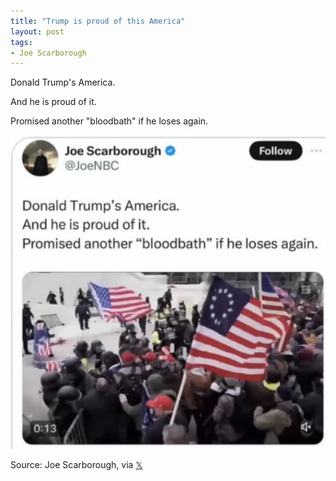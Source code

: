 ```yaml
---
title: "Trump is proud of this America"
layout: post
tags:
- Joe Scarborough
---
```


Donald Trump's America.

And he is proud of it.

Promised another "bloodbath" if he loses again.

![Joe Scarborough on the bloodbath](/assets/2024-03-16-joe-scarborough.jpg)

Source: Joe Scarborough, via [𝕏](https://x.com)
